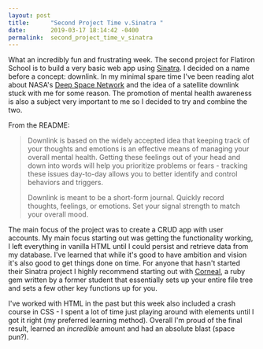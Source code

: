 ```yaml
---
layout: post
title:      "Second Project Time v.Sinatra "
date:       2019-03-17 18:14:42 -0400
permalink:  second_project_time_v_sinatra
---
```



What an incredibly fun and frustrating week. The second project for Flatiron School is to build a very basic web app using [Sinatra](http://sinatrarb.com/). I decided on a name before a concept: downlink. In my minimal spare time I've been reading alot about NASA's [Deep Space Network](https://en.wikipedia.org/wiki/NASA_Deep_Space_Network) and the idea of a satellite downlink stuck with me for some reason. The promotion of mental health awareness is also a subject very important to me so I decided to try and combine the two. 

From the README:

> Downlink is based on the widely accepted idea that keeping track of your thoughts and emotions is an effective means of managing your overall mental health. Getting these feelings out of your head and down into words will help you prioritize problems or fears - tracking these issues day-to-day allows you to better identify and control behaviors and triggers.
> 
> Downlink is meant to be a short-form journal. Quickly record thoughts, feelings, or emotions. Set your signal strength to match your overall mood.

The main focus of the project was to create a CRUD app with user accounts. My main focus starting out was getting the functionality working, I left everything in vanilla HTML until I could persist and retrieve data from my database. I've learned that while it's good to have ambition and vision it's also good to get things done on time. For anyone that hasn't started their Sinatra project I highly recommend starting out with [Corneal](https://github.com/thebrianemory/corneal), a ruby gem written by a former student that essentially sets up your entire file tree and sets a few other key functions up for you. 

I've worked with HTML in the past but this week also included a crash course in CSS - I spent a lot of time just playing around with elements until I got it right (my preferred learning method). Overall I'm proud of the final result, learned an *incredible* amount and had an absolute blast (space pun?). 


<blockquote class="imgur-embed-pub" lang="en" data-id="a/vZlYmtV" data-context="false"><a href="//imgur.com/vZlYmtV"></a></blockquote><script async src="//s.imgur.com/min/embed.js" charset="utf-8"></script>
